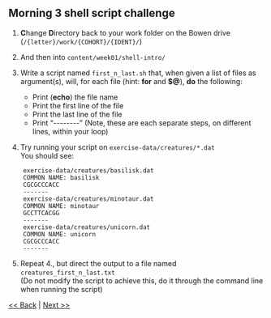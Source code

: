 ## Morning 3 shell script challenge  
  
1. **C**hange **D**irectory back to your work folder on the Bowen drive (`/{letter}/work/{COHORT}/{IDENT}/`)  

2. And then into `content/week01/shell-intro/`  

3. Write a script named `first_n_last.sh` that, when given a list of files as argument(s), 
  will, for each file (hint: **for** and **$@**), **do** the following:  
    - Print (**echo**) the file name
    - Print the first line of the file
    - Print the last line of the file
    - Print “--------”
  (Note, these are each separate steps, on different lines, within your loop)  
  
  
4. Try running your script on `exercise-data/creatures/*.dat`  
  You should see:  
```
    exercise-data/creatures/basilisk.dat
    COMMON NAME: basilisk
    CGCGCCCACC
    -------
    exercise-data/creatures/minotaur.dat
    COMMON NAME: minotaur
    GCCTTCACGG
    -------
    exercise-data/creatures/unicorn.dat
    COMMON NAME: unicorn
    CGCGCCCACC
    -------
```  
  
5. Repeat 4., but direct the output to a file named `creatures_first_n_last.txt`  
  (Do not modify the script to achieve this, do it through the command line when running the script)  
  
  
[<< Back](02-shell-revision.md)  |  [Next >>](04-git-merge-activity.md)  
  